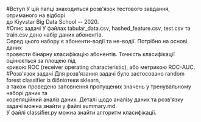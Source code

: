 #Вступ
    У цій папці знаходиться розв'язок тестового завдання, отриманого на відборі<br>
до Kiyvstar Big Data School -- 2020.<br>
#Опис задачі
    У файлах tabular_data.csv, hashed_feature.csv, test.csv та train.csv дано набір даних абонентів.<br>
Серед цього набору є абоненти-водії та не-водії. Потрібно на основі даних<br>
провести бінарну класифікацію абонентів. Точність класифікації оцінюється за площею під<br>
кривою ROC (receiver operating characteristic), або метрикою ROC-AUC.<br>
#Розв'язок задачі
    Для розв'язання задачі було застосовано random forest classifier із бібліотеки sklearn,<br>
а також проведено заповнення пропущених значень у тренувальному наборі даних та<br>
кореляційний аналіз даних. Деталі щодо аналізу даних та розв'язку задачі можна знайти у файлі summary.md.<br>
    У файлі classifier.py можна знайти алгоритм класифікації.
